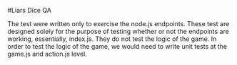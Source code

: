 #Liars Dice QA

The test were written only to exercise the node.js endpoints. These test are designed solely for the purpose of testing whether or not the endpoints are working, essentially, index.js. They do not test the logic of the game. In order to test the logic of the game, we would need to write unit tests at the game.js and action.js level. 
